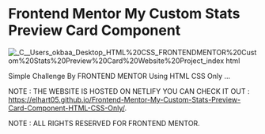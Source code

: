 # Frontend Mentor My Custom Stats Preview Card Component

![_C__Users_okbaa_Desktop_HTML%20CSS_FRONTENDMENTOR%20Custom%20Stats%20Preview%20Card%20Website%20Project_index html](https://user-images.githubusercontent.com/96151694/154685999-7e8497fb-432b-4518-822b-ca13b5e8fd8a.png)

Simple Challenge By FRONTEND MENTOR Using HTML CSS Only ...

NOTE : THE WEBSITE IS HOSTED ON NETLIFY YOU CAN CHECK IT OUT : https://elhart05.github.io/Frontend-Mentor-My-Custom-Stats-Preview-Card-Component-HTML-CSS-Only/.

NOTE : ALL RIGHTS RESERVED FOR FRONTEND MENTOR.
